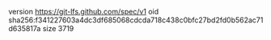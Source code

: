 version https://git-lfs.github.com/spec/v1
oid sha256:f341227603a4dc3df685068cdcda718c438c0bfc27bd2fd0b562ac71d635817a
size 3719
